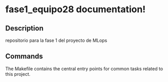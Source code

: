 # fase1_equipo28 documentation!

## Description

repositorio para la fase 1 del proyecto de MLops

## Commands

The Makefile contains the central entry points for common tasks related to this project.

